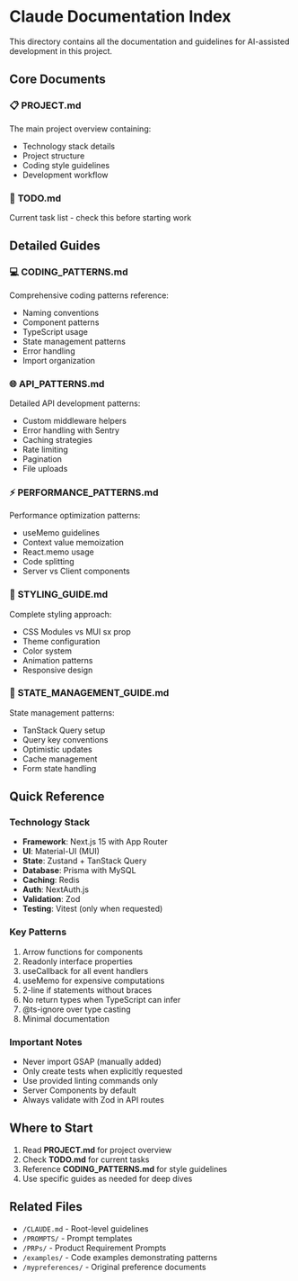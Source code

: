 # Claude Documentation Index

This directory contains all the documentation and guidelines for AI-assisted development in this project.

## Core Documents

### 📋 **PROJECT.md**
The main project overview containing:
- Technology stack details
- Project structure
- Coding style guidelines
- Development workflow

### 📝 **TODO.md**
Current task list - check this before starting work

## Detailed Guides

### 💻 **CODING_PATTERNS.md**
Comprehensive coding patterns reference:
- Naming conventions
- Component patterns
- TypeScript usage
- State management patterns
- Error handling
- Import organization

### 🌐 **API_PATTERNS.md**
Detailed API development patterns:
- Custom middleware helpers
- Error handling with Sentry
- Caching strategies
- Rate limiting
- Pagination
- File uploads

### ⚡ **PERFORMANCE_PATTERNS.md**
Performance optimization patterns:
- useMemo guidelines
- Context value memoization
- React.memo usage
- Code splitting
- Server vs Client components

### 🎨 **STYLING_GUIDE.md**
Complete styling approach:
- CSS Modules vs MUI sx prop
- Theme configuration
- Color system
- Animation patterns
- Responsive design

### 🔄 **STATE_MANAGEMENT_GUIDE.md**
State management patterns:
- TanStack Query setup
- Query key conventions
- Optimistic updates
- Cache management
- Form state handling

## Quick Reference

### Technology Stack
- **Framework**: Next.js 15 with App Router
- **UI**: Material-UI (MUI)
- **State**: Zustand + TanStack Query
- **Database**: Prisma with MySQL
- **Caching**: Redis
- **Auth**: NextAuth.js
- **Validation**: Zod
- **Testing**: Vitest (only when requested)

### Key Patterns
1. Arrow functions for components
2. Readonly interface properties
3. useCallback for all event handlers
4. useMemo for expensive computations
5. 2-line if statements without braces
6. No return types when TypeScript can infer
7. @ts-ignore over type casting
8. Minimal documentation

### Important Notes
- Never import GSAP (manually added)
- Only create tests when explicitly requested
- Use provided linting commands only
- Server Components by default
- Always validate with Zod in API routes

## Where to Start

1. Read **PROJECT.md** for project overview
2. Check **TODO.md** for current tasks
3. Reference **CODING_PATTERNS.md** for style guidelines
4. Use specific guides as needed for deep dives

## Related Files

- `/CLAUDE.md` - Root-level guidelines
- `/PROMPTS/` - Prompt templates
- `/PRPs/` - Product Requirement Prompts
- `/examples/` - Code examples demonstrating patterns
- `/mypreferences/` - Original preference documents